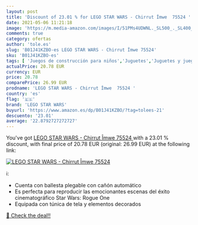 ```yaml
---
layout: post
title: 'Discount of 23.01 % for LEGO STAR WARS - Chirrut Îmwe  75524 '
date: 2021-05-06 11:21:18
image: 'https://m.media-amazon.com/images/I/51PMs4UDWNL._SL500_._SL400_.jpg'
comments: true
category: ofertas
author: 'tole.es'
slug: 'B01J41KZBO-es LEGO STAR WARS - Chirrut Îmwe 75524'
sku: 'B01J41KZBO-es'
tags: [ 'Juegos de construcción para niños','Juguetes','Juguetes y juegos','lego','lego star wars', ]
actualPrice: 20.78 EUR
currency: EUR
price: 20.78
comparePrice: 26.99 EUR
prodname: 'LEGO STAR WARS - Chirrut Îmwe  75524 '
country: 'es'
flag: '🇪🇸'
brand: 'LEGO STAR WARS'
buyurl: 'https://www.amazon.es/dp/B01J41KZBO/?tag=tolees-21'
descuento: '23.01'
average: '22.8792727272727'
---
```


You've got [LEGO STAR WARS - Chirrut Îmwe  75524 ](https://www.amazon.es/dp/B01J41KZBO/?tag=tolees-21) with a  23.01 % discount, with final price of 20.78 EUR (original: 26.99 EUR) at the following link:

[![LEGO STAR WARS - Chirrut Îmwe  75524 ](https://m.media-amazon.com/images/I/51PMs4UDWNL._SL500_._SL400_.jpg)](https://www.amazon.es/dp/B01J41KZBO/?tag=tolees-21)

ℹ️:

- Cuenta con ballesta plegable con cañón automático
- Es perfecta para reproducir las emocionantes escenas del éxito cinematográfico Star Wars: Rogue One
- Equipada con túnica de tela y elementos decorados

[🛒 Check the deal!!](https://www.amazon.es/dp/B01J41KZBO/?tag=tolees-21)
